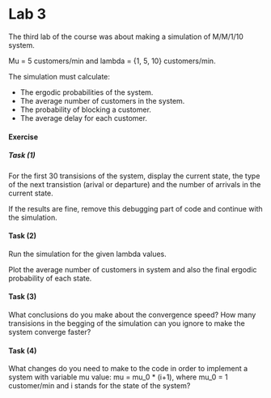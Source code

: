 # Lab 3

The third lab of the course was about making a simulation of M/M/1/10 system.

Mu = 5 customers/min and lambda = {1, 5, 10} customers/min.

The simulation must calculate:
- The ergodic probabilities of the system.
- The average number of customers in the system.
- The probability of blocking a customer.
- The average delay for each customer.

#### Exercise

##### Task (1)

For the first 30 transisions of the system, display the current state, the type of the next transistion (arival or departure) and the number of arrivals in the current state.

If the results are fine, remove this debugging part of code and continue with the simulation.

#### Task (2)

Run the simulation for the given lambda values.

Plot the average number of customers in system and also the final ergodic probability of each state.

#### Task (3)

What conclusions do you make about the convergence speed? How many transisions in the begging of the simulation can you ignore to make the system converge faster? 

#### Task (4)

What changes do you need to make to the code in order to implement a system with variable mu value:
mu = mu_0 * (i+1), where mu_0 = 1 customer/min and i stands for the state of the system?
